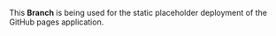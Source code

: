 This **Branch** is being used for the static placeholder deployment of the GitHub pages application. 
